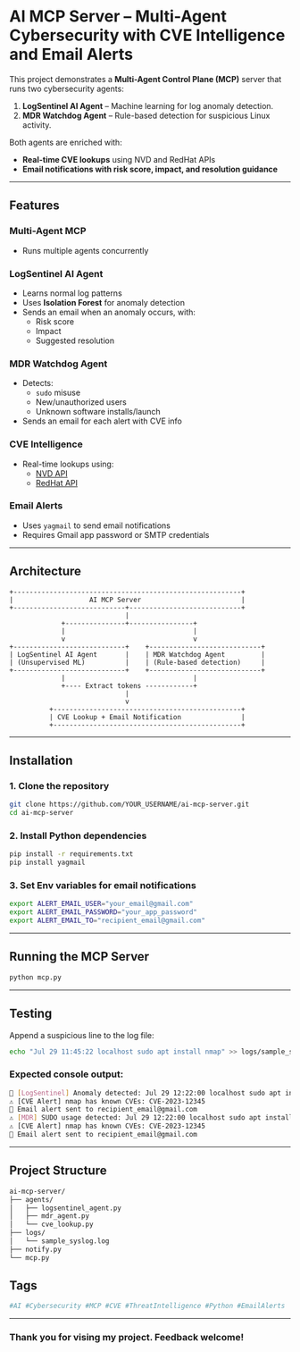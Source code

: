 # AI MCP Server – Multi-Agent Cybersecurity with CVE Intelligence and Email Alerts

This project demonstrates a **Multi-Agent Control Plane (MCP)** server that runs two cybersecurity agents:

1. **LogSentinel AI Agent** – Machine learning for log anomaly detection.
2. **MDR Watchdog Agent** – Rule-based detection for suspicious Linux activity.

Both agents are enriched with:
- **Real-time CVE lookups** using NVD and RedHat APIs
- **Email notifications with risk score, impact, and resolution guidance**

---

## Features

### Multi-Agent MCP
- Runs multiple agents concurrently

### LogSentinel AI Agent
- Learns normal log patterns
- Uses **Isolation Forest** for anomaly detection
- Sends an email when an anomaly occurs, with:
  - Risk score
  - Impact
  - Suggested resolution

### MDR Watchdog Agent
- Detects:
  - `sudo` misuse
  - New/unauthorized users
  - Unknown software installs/launch
- Sends an email for each alert with CVE info

### CVE Intelligence
- Real-time lookups using:
  - [NVD API](https://services.nvd.nist.gov/rest/json/cves/2.0)
  - [RedHat API](https://access.redhat.com/labs/securitydataapi)

### Email Alerts
- Uses `yagmail` to send email notifications
- Requires Gmail app password or SMTP credentials

---

## Architecture

```text
+---------------------------------------------------------+
|                   AI MCP Server                         |
+----------------------------+----------------------------+
                             |
             +---------------+----------------+
             |                                |
             v                                v
+----------------------------+    +----------------------------+
| LogSentinel AI Agent       |    | MDR Watchdog Agent         |
| (Unsupervised ML)          |    | (Rule-based detection)     |
+----------------------------+    +----------------------------+
             |                                |
             +---- Extract tokens ------------+
                             |
                             v
          +-----------------------------------------------+
          | CVE Lookup + Email Notification               |
          +-----------------------------------------------+
```
---

## Installation

### 1. Clone the repository

```bash
git clone https://github.com/YOUR_USERNAME/ai-mcp-server.git
cd ai-mcp-server
```

### 2. Install Python dependencies
```bash
pip install -r requirements.txt
pip install yagmail

```
### 3. Set Env variables for email notifications
```bash
export ALERT_EMAIL_USER="your_email@gmail.com"
export ALERT_EMAIL_PASSWORD="your_app_password"
export ALERT_EMAIL_TO="recipient_email@gmail.com"

```


---

## Running the MCP Server
```bash
python mcp.py
```

---

## Testing
Append a suspicious line to the log file:
```bash
echo "Jul 29 11:45:22 localhost sudo apt install nmap" >> logs/sample_syslog.log
```

### Expected console output:
```bash
🚨 [LogSentinel] Anomaly detected: Jul 29 12:22:00 localhost sudo apt install nmap
⚠️ [CVE Alert] nmap has known CVEs: CVE-2023-12345
📧 Email alert sent to recipient_email@gmail.com
⚠️ [MDR] SUDO usage detected: Jul 29 12:22:00 localhost sudo apt install nmap
⚠️ [CVE Alert] nmap has known CVEs: CVE-2023-12345
📧 Email alert sent to recipient_email@gmail.com
```
---

## Project Structure
```bash
ai-mcp-server/
├── agents/
│   ├── logsentinel_agent.py
│   ├── mdr_agent.py
│   └── cve_lookup.py
├── logs/
│   └── sample_syslog.log
├── notify.py
└── mcp.py

```
## Tags
```bash
#AI #Cybersecurity #MCP #CVE #ThreatIntelligence #Python #EmailAlerts
```
---
### Thank you for vising my project. Feedback welcome!


